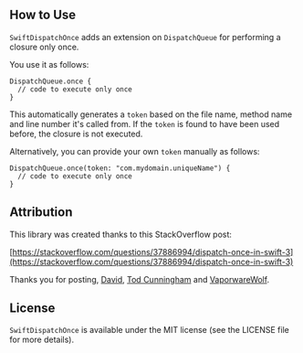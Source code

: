 ## How to Use

`SwiftDispatchOnce` adds an extension on `DispatchQueue` for performing a closure only once.

You use it as follows:

```
DispatchQueue.once {
  // code to execute only once
}
```

This automatically generates a `token` based on the file name, method name and line number it's called from. If the `token` is found to have been used before, the closure is not executed.

Alternatively, you can provide your own `token` manually as follows:

```
DispatchQueue.once(token: "com.mydomain.uniqueName") {
  // code to execute only once
}
```

## Attribution

This library was created thanks to this StackOverflow post:

[https://stackoverflow.com/questions/37886994/dispatch-once-in-swift-3](https://stackoverflow.com/questions/37886994/dispatch-once-in-swift-3)

Thanks you for posting, [David](https://stackoverflow.com/users/378698/david), [Tod Cunningham](https://stackoverflow.com/users/298571/tod-cunningham) and [VaporwareWolf](https://stackoverflow.com/users/803882/vaporwarewolf).

## License

`SwiftDispatchOnce` is available under the MIT license (see the LICENSE file for more details).
